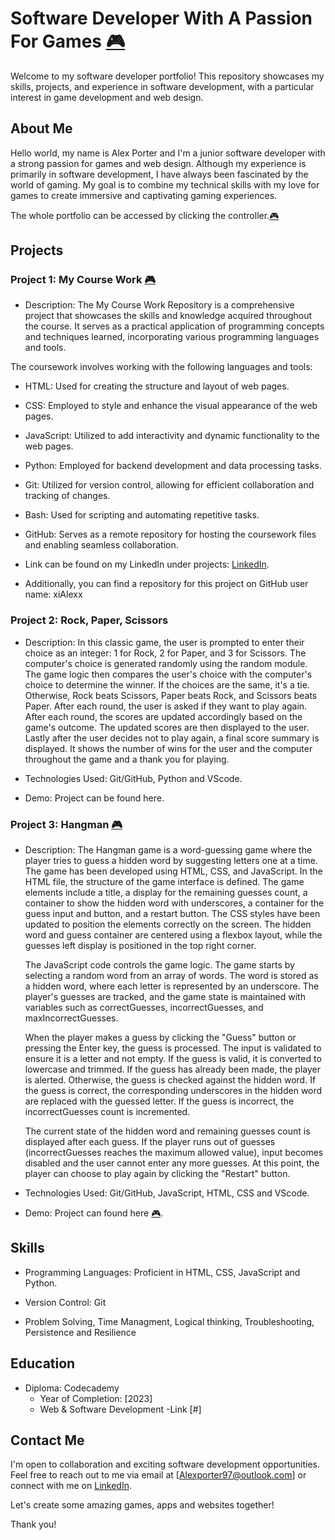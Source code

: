 # Software Developer With A Passion For Games [🎮](/Portfolio/Project_1/Index.html)

Welcome to my software developer portfolio! This repository showcases my skills, projects, and experience in software development, with a particular interest in game development and web design.

## About Me

Hello world, my name is Alex Porter and I'm a junior software developer with a strong passion for games and web design. Although my experience is primarily in software development, I have always been fascinated by the world of gaming. My goal is to combine my technical skills with my love for games to create immersive and captivating gaming experiences.

The whole portfolio can be accessed by clicking the controller.[🎮](/Portfolio/Project_1/Index.html)

## Projects

### Project 1: My Course Work [🎮](/Portfolio/Project_1/AboutHTML.html)

- Description: The My Course Work Repository is a comprehensive project that showcases the skills and knowledge acquired throughout the course. It serves as a practical application of programming concepts and techniques learned, incorporating various programming languages and tools.

The coursework involves working with the following languages and tools:

- HTML: Used for creating the structure and layout of web pages.
- CSS: Employed to style and enhance the visual appearance of the web pages.
- JavaScript: Utilized to add interactivity and dynamic functionality to the web pages.
- Python: Employed for backend development and data processing tasks.
- Git: Utilized for version control, allowing for efficient collaboration and tracking of changes.
- Bash: Used for scripting and automating repetitive tasks.
- GitHub: Serves as a remote repository for hosting the coursework files and enabling seamless collaboration. 

- Link can be found on my LinkedIn under projects: [LinkedIn](https://www.linkedin.com/in/alexporter2).

- Additionally, you can find a repository for this project on GitHub user name: xiAlexx  

### Project 2: Rock, Paper, Scissors 

- Description: In this classic game, the user is prompted to enter their choice as an integer: 1 for Rock, 2 for Paper, and  3 for Scissors. The computer's choice is generated randomly using the random module. The game logic then compares the user's choice with the computer's choice to determine the winner. If the choices are the same, it's a tie. Otherwise, Rock beats Scissors, Paper beats Rock, and Scissors beats Paper. After each round, the user is asked if they want to play again. After each round, the scores are updated accordingly based on the game's outcome. The updated scores are then displayed to the user. Lastly after the user decides not to play again, a final score summary is displayed. It shows the number of wins for the user and the computer throughout the game and a thank you for playing.

- Technologies Used: Git/GitHub, Python and VScode.

- Demo: Project can be found here.

### Project 3: Hangman [🎮](Project_1/WelcomePage.html)

- Description: The Hangman game is a word-guessing game where the player tries to guess a hidden word by suggesting letters one at a time. The game has been developed using HTML, CSS, and JavaScript. In the HTML file, the structure of the game interface is defined. The game elements include a title, a display for the remaining guesses count, a container to show the hidden word with underscores, a container for the guess input and button, and a restart button. The CSS styles have been updated to position the elements correctly on the screen. The hidden word and guess container are centered using a flexbox layout, while the guesses left display is positioned in the top right corner. 

  The JavaScript code controls the game logic. The game starts by selecting a random word from an array of words. The word is stored as a hidden word, where each letter is represented by an underscore. The player's guesses are tracked, and the game state is maintained with variables such as correctGuesses, incorrectGuesses, and maxIncorrectGuesses.

  When the player makes a guess by clicking the "Guess" button or pressing the Enter key, the guess is processed. The input is validated to ensure it is a letter and not empty. If the guess is valid, it is converted to lowercase and trimmed. If the guess has already been made, the player is alerted. Otherwise, the guess is checked against the hidden word. If the guess is correct, the corresponding underscores in the hidden word are replaced with the guessed letter. If the guess is incorrect, the incorrectGuesses count is incremented.

  The current state of the hidden word and remaining guesses count is displayed after each guess. If the player runs out of guesses (incorrectGuesses reaches the maximum allowed value), input becomes disabled and the user cannot enter any more guesses. At this point, the player can choose to play again by clicking the "Restart" button.

- Technologies Used: Git/GitHub, JavaScript, HTML, CSS and VScode.

- Demo: Project can found here [🎮](/Portfolio/Project_3/index_hangman.html).

## Skills

- Programming Languages: Proficient in HTML, CSS, JavaScript and Python.

- Version Control: Git

- Problem Solving, Time Managment, Logical thinking, Troubleshooting, Persistence and Resilience

## Education

- Diploma: Codecademy
  - Year of Completion: [2023]
   - Web & Software Development
    -Link [#]

## Contact Me

I'm open to collaboration and exciting software development opportunities. Feel free to reach out to me via email at [Alexporter97@outlook.com] or connect with me on [LinkedIn](https://www.linkedin.com/in/alexporter2).

Let's create some amazing games, apps and websites together!

Thank you!
 
